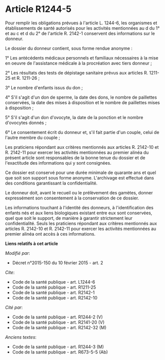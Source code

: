 # Article R1244-5

Pour remplir les obligations prévues à l'article L. 1244-6, les organismes et établissements de santé autorisés pour les
activités mentionnées au d du 1° et au c et d du 2° de l'article R. 2142-1 conservent des informations sur le donneur. 

Le dossier du donneur contient, sous forme rendue anonyme : 

1° Les antécédents médicaux personnels et familiaux nécessaires à la mise en oeuvre de l'assistance médicale à la procréation
avec tiers donneur ; 

2° Les résultats des tests de dépistage sanitaire prévus aux articles R. 1211-25 et R. 1211-26 ; 

3° Le nombre d'enfants issus du don ; 

4° S'il s'agit d'un don de sperme, la date des dons, le nombre de paillettes conservées, la date des mises à disposition et
le nombre de paillettes mises à disposition ; 

5° S'il s'agit d'un don d'ovocyte, la date de la ponction et le nombre d'ovocytes donnés ; 

6° Le consentement écrit du donneur et, s'il fait partie d'un couple, celui de l'autre membre du couple ; 

Les praticiens répondant aux critères mentionnés aux articles R. 2142-10 et R. 2142-11 pour exercer les activités mentionnées
au premier alinéa du présent article sont responsables de la bonne tenue du dossier et de l'exactitude des informations qui y
sont consignées. 

Ce dossier est conservé pour une durée minimale de quarante ans et quel que soit son support sous forme anonyme. L'archivage
est effectué dans des conditions garantissant la confidentialité. 

Le donneur doit, avant le recueil ou le prélèvement des gamètes, donner expressément son consentement à la conservation de ce
dossier. 

Les informations touchant à l'identité des donneurs, à l'identification des enfants nés et aux liens biologiques existant
entre eux sont conservées, quel que soit le support, de manière à garantir strictement leur confidentialité. Seuls les
praticiens répondant aux critères mentionnés aux articles R. 2142-10 et R. 2142-11 pour exercer les activités mentionnées au
premier alinéa ont accès à ces informations.

**Liens relatifs à cet article**

_Modifié par_:

  - Décret n°2015-150 du 10 février 2015 - art. 2

_Cite_:

  - Code de la santé publique - art. L1244-6
  - Code de la santé publique - art. R1211-25
  - Code de la santé publique - art. R2142-1
  - Code de la santé publique - art. R2142-10

_Cité par_:

  - Code de la santé publique - art. R1244-2 (V)
  - Code de la santé publique - art. R2141-20 (V)
  - Code de la santé publique - art. R2142-32 (M)

_Anciens textes_:

  - Code de la santé publique - art. R1244-3 (M)
  - Code de la santé publique - art. R673-5-5 (Ab)
